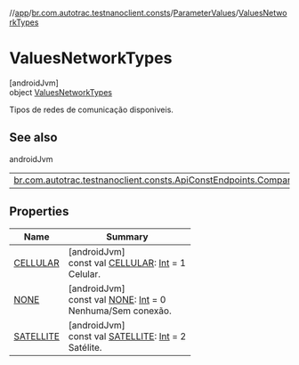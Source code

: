 //[app](../../../../index.md)/[br.com.autotrac.testnanoclient.consts](../../index.md)/[ParameterValues](../index.md)/[ValuesNetworkTypes](index.md)

# ValuesNetworkTypes

[androidJvm]\
object [ValuesNetworkTypes](index.md)

Tipos de redes de comunicação disponiveis.

## See also

androidJvm

| | |
|---|---|
| [br.com.autotrac.testnanoclient.consts.ApiConstEndpoints.Companion](../../-api-const-endpoints/-companion/-g-e-t_-p-a-r-a-m_-c-u-r-r-e-n-t_-c-o-m-m_-m-o-d-e.md) |  |

## Properties

| Name | Summary |
|---|---|
| [CELLULAR](-c-e-l-l-u-l-a-r.md) | [androidJvm]<br>const val [CELLULAR](-c-e-l-l-u-l-a-r.md): [Int](https://kotlinlang.org/api/latest/jvm/stdlib/kotlin/-int/index.html) = 1<br>Celular. |
| [NONE](-n-o-n-e.md) | [androidJvm]<br>const val [NONE](-n-o-n-e.md): [Int](https://kotlinlang.org/api/latest/jvm/stdlib/kotlin/-int/index.html) = 0<br>Nenhuma/Sem conexão. |
| [SATELLITE](-s-a-t-e-l-l-i-t-e.md) | [androidJvm]<br>const val [SATELLITE](-s-a-t-e-l-l-i-t-e.md): [Int](https://kotlinlang.org/api/latest/jvm/stdlib/kotlin/-int/index.html) = 2<br>Satélite. |
